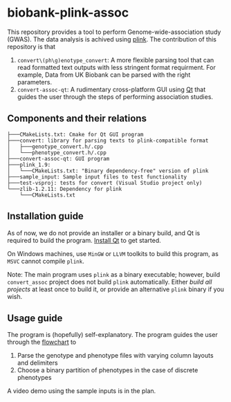 # biobank-plink-assoc
This repository provides a tool to perform Genome-wide-association study (GWAS). 
The data analysis is achived using [plink](https://github.com/chrchang/plink-ng). The contribution of this repository is that 
1. ```convert\(ph\g)enotype_convert```: A more flexible parsing tool that can read formatted text outputs with less stringent format requirment. For example, Data from UK Biobank can be parsed with the right parameters.
2. ```convert-assoc-qt```: A rudimentary cross-platform GUI using [Qt](https://www.qt.io/) that guides the user through the steps of performing association studies. 

## Components and their relations
```
├───CMakeLists.txt: Cmake for Qt GUI program
├───convert: library for parsing texts to plink-compatible format
│   ├───genotype_convert.h/.cpp
│   └───phenotype_convert.h/.cpp
├───convert-assoc-qt: GUI program
├───plink_1.9:
│   └───CMakeLists.txt: "Binary dependency-free" version of plink
├───sample_input: Sample input files to test functionality
├───test-vsproj: tests for convert (Visual Studio project only)
└───zlib-1.2.11: Dependency for plink
    └───CMakeLists.txt
```
## Installation guide
As of now, we do not provide an installer or a binary build, and Qt is required to build the program. [Install Qt](https://www.qt.io/download-open-source) to get started.

On Windows machines, use ```MinGW``` or ```LLVM``` toolkits to build this program, as ```MSVC``` cannot compile ```plink```.

Note: The main program uses ```plink``` as a binary executable; however, build ```convert_assoc``` project does not build ```plink``` automatically. Either *build all projects* at least once to build it, or provide an alternative ```plink``` binary if you wish.

## Usage guide
The program is (hopefully) self-explanatory. The program guides the user through the [flowchart](https://github.com/DSPsleeporg/biobank-plink-assoc/blob/main/dataflow_tikz_chart.pdf) to 
1. Parse the genotype and phenotype files with varying column layouts and delimiters
2. Choose a binary partition of phenotypes in the case of discrete phenotypes

A video demo using the sample inputs is in the plan.
